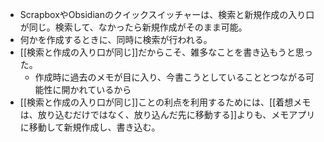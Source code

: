 - ScrapboxやObsidianのクイックスイッチャーは、検索と新規作成の入り口が同じ。検索して、なかったら新規作成がそのまま可能。
- 何かを作成するときに、同時に検索が行われる。
- [[検索と作成の入り口が同じ]]だからこそ、雑多なことを書き込もうと思った。
	- 作成時に過去のメモが目に入り、今書こうとしていることとつながる可能性に開かれているから
- [[検索と作成の入り口が同じ]]ことの利点を利用するためには、[[着想メモは、放り込むだけではなく、放り込んだ先に移動する]]よりも、メモアプリに移動して新規作成し、書き込む。